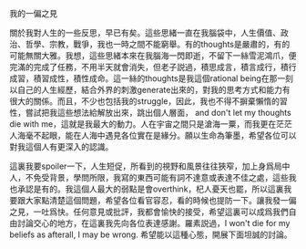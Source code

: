 我的一偏之見

關於我對人生的一些反思，早已有矣。這些思緒一直在我腦袋中，人生價值、政治、哲學、宗教，戰爭，我也一時之間不能窮舉。有的thoughts是嚴肅的，有的可能無關大雅。我想，這些思緒本來在我腦海一閃即逝，不留下一絲雪泥鴻爪，便完滿的完成了任務，不用半天就會消失，但老子説過，積思成言，積言成行，積行成習，積習成性，積性成命。這一絲的thoughts是我這個rational being在那一刻以自己的人生經歷，結合外界的刺激generate出來的，對我的思考方式和能力有很大的關係。而且，不少也包括我的struggle，因此，我也不得不摒棄懶惰的習性，嘗試把我這些想法給解放出來，跳出個人層面， and don't let my thoughts die with me，這就是我最大的動力。人在宇宙之間只是滄海一粟，而我更在茫茫人海毫不起眼，能在人海中遇見各位實在是緣分。願以生命為筆墨，希望各位可以對我這個人有更深入的認識。

這裏我要spoiler一下，人生短促，所看到的視野和風景往往狹窄，加上身爲局中人，不免受背景，學問所限，我寫的東西可能有詞不達意或表達不佳之處，這些我也承認是有的。我這個人最大的弱點是會overthink，杞人憂天也罷，所以這裏我要跟大家點清楚這個問題，希望各位看官容忍，看的時候也提防一下。讓我發一偏之見，一吐爲快。任何意見或批評，我都會愉快的接受，希望這裏可以成爲我們自由討論交心的地方，在這裏我先向各位表達感謝。羅素説過，I won't die for my beliefs as afterall, I may be wrong. 希望能以這種心態，開展下面坦誠的討論。
